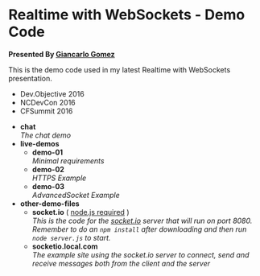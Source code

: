 # Realtime with WebSockets - Demo Code
__Presented By [Giancarlo Gomez](https://github.com/GiancarloGomez)__

This is the demo code used in my latest Realtime with WebSockets presentation.

<ul>
	<li>Dev.Objective 2016</li>
	<li>NCDevCon 2016</li>
	<li>CFSummit 2016</li>
</ul>

* __chat__<br />_The chat demo_
* __live-demos__
	* __demo-01__<br />_Minimal requirements_
	* __demo-02__<br />_HTTPS Example_
	* __demo-03__<br />_AdvancedSocket Example_
* __other-demo-files__
	* __socket.io__ ( [node.js required](https://nodejs.org/) )<br />
	_This is the code for the [socket.io](http://socket.io/) server that will run on port 8080. Remember to do an <code>npm install</code> after downloading and then run <code>node server.js</code> to start._
	* __socketio.local.com__<br />
	_The example site using the socket.io server to connect, send and receive messages both from the client and the server_